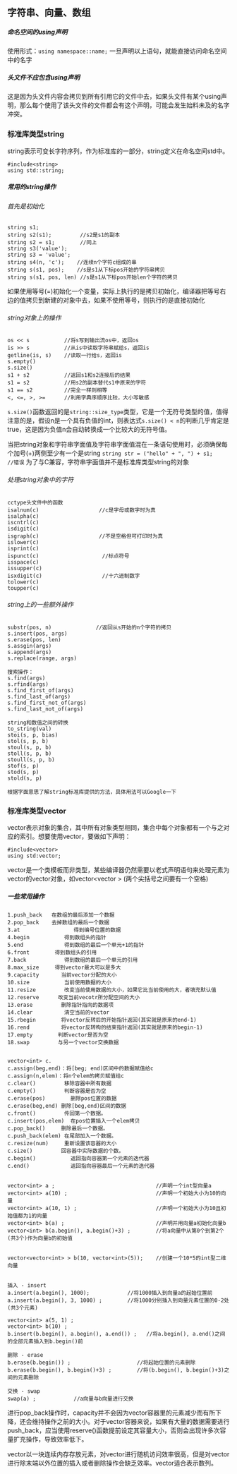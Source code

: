 ## 字符串、向量、数组

##### 命名空间的using声明
使用形式：`using namespace::name;`
一旦声明以上语句，就能直接访问命名空间中的名字
##### 头文件不应包含using声明
这是因为头文件内容会拷贝到所有引用它的文件中去，如果头文件有某个using声明，那么每个使用了该头文件的文件都会有这个声明，可能会发生始料未及的名字冲突。

### 标准库类型string
string表示可变长字符序列，作为标准库的一部分，string定义在命名空间std中。
```
#include<string>
using std::string;
```
##### 常用的string操作

###### 首先是初始化
```
string s1;
string s2(s1);         //s2是s1的副本
string s2 = s1;        //同上
string s3('value');    
string s3 = 'value';  
string s4(n, 'c');    //连续n个字符c组成的串
string s(s1, pos);    //s是s1从下标pos开始的字符串拷贝
string s(s1, pos, len) //s是s1从下标pos开始len个字符的拷贝
```
如果使用等号(=)初始化一个变量，实际上执行的是拷贝初始化，编译器把等号右边的值拷贝到新建的对象中去，如果不使用等号，则执行的是直接初始化


###### string对象上的操作
```
os << s           //将s写到输出流os中，返回os
is >> s           //从is中读取字符串赋给s，返回is
getline(is, s)    //读取一行给s，返回is
s.empty()
s.size()
s1 + s2           //返回s1和s2连接后的结果
s1 = s2           //用s2的副本替代s1中原来的字符
s1 == s2          //完全一样则相等
<, <=, >, >=      //利用字典序顺序比较，大小写敏感
```

`s.size()`函数返回的是`string::size_type`类型，它是一个无符号类型的值，值得注意的是，假设n是一个具有负值的int，则表达式`s.size() < n`的判断几乎肯定是true，这是因为负值n会自动转换成一个比较大的无符号值。

当把string对象和字符串字面值及字符串字面值混在一条语句使用时，必须确保每个加号(+)两侧至少有一个是string
`string str = ("hello" + ", ") + s1;     //错误`
为了与C兼容，字符串字面值并不是标准库类型string的对象


###### 处理string对象中的字符
```
cctype头文件中的函数
isalnum(c)                   //c是字母或数字时为真
isalpha(c)   
iscntrl(c)       
isdigit(c)
isgraph(c)                   //不是空格但可打印时为真
islower(c)
isprint(c)
ispunct(c)                    //标点符号
isspace(c)
issupper(c)
isxdigit(c)                   //十六进制数字
tolower(c)
toupper(c)
```
###### string上的一些额外操作
```
substr(pos, n)              //返回从s开始的n个字符的拷贝
s.insert(pos, args)
s.erase(pos, len)
s.assgin(args)
s.append(args)
s.replace(range, args)

搜索操作：
s.find(args)
s.rfind(args)
s.find_first_of(args)
s.find_last_of(args)
s.find_first_not_of(args)
s.find_last_not_of(args)

string和数值之间的转换
to_string(val)
stoi(s, p, bias)
stol(s, p, b)
stoul(s, p, b)
stoll(s, p, b)
stoull(s, p, b)
stof(s, p)
stod(s, p)
stold(s, p)

根据字面意思了解string标准库提供的方法，具体用法可以Google一下
```

### 标准库类型vector
vector表示对象的集合，其中所有对象类型相同，集合中每个对象都有一个与之对应的索引。想要使用vector，要做如下声明：
```
#include<vector>
using std:vector;
```
vector是一个类模板而非类型，某些编译器仍然需要以老式声明语句来处理元素为vector的vector对象，如vector<vector<int> > (两个尖括号之间要有一个空格)

##### 一些常用操作
```
1.push_back   在数组的最后添加一个数据
2.pop_back    去掉数组的最后一个数据 
3.at                 得到编号位置的数据
4.begin           得到数组头的指针
5.end             得到数组的最后一个单元+1的指针
6.front        得到数组头的引用
7.back            得到数组的最后一个单元的引用
8.max_size     得到vector最大可以是多大
9.capacity       当前vector分配的大小
10.size           当前使用数据的大小
11.resize         改变当前使用数据的大小，如果它比当前使用的大，者填充默认值
12.reserve      改变当前vecotr所分配空间的大小
13.erase         删除指针指向的数据项
14.clear          清空当前的vector
15.rbegin        将vector反转后的开始指针返回(其实就是原来的end-1)
16.rend          将vector反转构的结束指针返回(其实就是原来的begin-1)
17.empty        判断vector是否为空
18.swap         与另一个vector交换数据


vector<int> c.
c.assign(beg,end)：将[beg; end)区间中的数据赋值给c
c.assign(n,elem)：将n个elem的拷贝赋值给c
c.clear()         移除容器中所有数据
c.empty()         判断容器是否为空
c.erase(pos)        删除pos位置的数据
c.erase(beg,end) 删除[beg,end)区间的数据
c.front()         传回第一个数据。
c.insert(pos,elem)  在pos位置插入一个elem拷贝
c.pop_back()     删除最后一个数据。
c.push_back(elem) 在尾部加入一个数据。
c.resize(num)     重新设置该容器的大小
c.size()         回容器中实际数据的个数。
c.begin()           返回指向容器第一个元素的迭代器
c.end()             返回指向容器最后一个元素的迭代器


vector<int> a ;                                //声明一个int型向量a
vector<int> a(10) ;                            //声明一个初始大小为10的向量
vector<int> a(10, 1) ;                         //声明一个初始大小为10且初始值都为1的向量
vector<int> b(a) ;                             //声明并用向量a初始化向量b
vector<int> b(a.begin(), a.begin()+3) ;        //将a向量中从第0个到第2个(共3个)作为向量b的初始值


vector<vector<int> > b(10, vector<int>(5));    //创建一个10*5的int型二维向量


插入 - insert
a.insert(a.begin(), 1000);            //将1000插入到向量a的起始位置前
a.insert(a.begin(), 3, 1000) ;        //将1000分别插入到向量元素位置的0-2处(共3个元素)
        
vector<int> a(5, 1) ;
vector<int> b(10) ;
b.insert(b.begin(), a.begin(), a.end()) ;   //将a.begin(), a.end()之间的全部元素插入到b.begin()前

删除 - erase
b.erase(b.begin()) ;                     //将起始位置的元素删除
b.erase(b.begin(), b.begin()+3) ;        //将(b.begin(), b.begin()+3)之间的元素删除

交换 - swap
swap(a) ;            //a向量与b向量进行交换
```

进行pop_back操作时，capacity并不会因为vector容器里的元素减少而有所下降，还会维持操作之前的大小。对于vector容器来说，如果有大量的数据需要进行push_back，应当使用reserve()函数提前设定其容量大小，否则会出现许多次容量扩充操作，导致效率低下。

vector以一块连续内存存放元素，对vector进行随机访问效率很高，但是对vector进行除末端以外位置的插入或者删除操作会缺乏效率。vector适合表示数列。